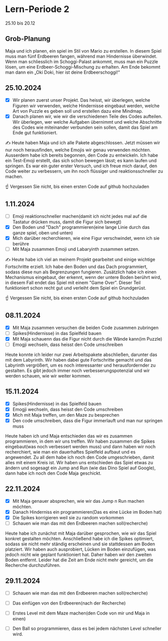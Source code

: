 # Lern-Periode 2

25.10 bis 20.12

## Grob-Planung

Maja und ich planen, ein spiel im Stil von Mario zu erstellen. In diesem Spiel muss man fünf Erdbeeren fangen, während man Hindernisse überwindet. Wenn man schliesslich im Schoggi-Palast ankommt, muss man ein Puzzle lösen, um eine Erdbeer-Schoggi-Mischung zu erhalten. Am Ende bekommt man dann ein „Oki Doki, hier ist deine Erdbeerschoggi!“

## 25.10.2024

- [x] Wir planen zuerst unser Projekt. Das heisst, wir überlegen, welche Figuren wir verwenden, welche Hindernisse eingebaut werden, welche Art von Puzzle es geben soll und 
      erstellen dazu eine Mindmap.
- [x] Danach planen wir, wie wir die verschiedenen Teile des Codes aufteilen. Wir überlegen, wer welche Aufgaben übernimmt und welche Abschnitte des Codes wie miteinander 
      verbunden sein sollen, damit das Spiel am Ende gut funktioniert.

✍️ Heute haben Maja und ich alle Pakete abgeschlossen. Jetzt müssen wir nur noch herausfinden, welche Emojis wir genau verwenden möchten. Ausserdem habe ich bereits begonnen, den Code zu entwickeln. Ich habe ein Test-Emoji erstellt, das sich schon bewegen lässt; es kann laufen und springen. Es war ein guter erster Versuch, und ich freue mich darauf, den Code weiter zu verbessern, um ihn noch flüssiger und reaktionsschneller zu machen.

☝️ Vergessen Sie nicht, bis einen ersten Code auf github hochzuladen

## 1.11.2024

- [ ] Emoji reaktionschneller machen(damit ich nicht jedes mal auf die Tastatur drücken muss, damit die Figur sich bewegt)
- [x] Den  Boden und "Dach" programmieren(eine lange Linie durch das ganze spiel, oben und unten)
- [x] Mich darüber recherchieren, wie eine Figur verschwindet, wenn ich sie berühre
- [ ] Mit Maja zusammen Emoji und Labaryinth zusammen setzen.

✍️ Heute habe ich viel an meinem Projekt gearbeitet und einige wichtige Fortschritte erzielt. Ich habe den Boden und das Dach programmiert, sodass diese nun als Begrenzungen fungieren. Zusätzlich habe ich einen Mechanismus eingebaut, der erkennt, wenn der untere Boden berührt wird, in diesem Fall endet das Spiel mit einem "Game Over". Dieser Teil funktioniert schon recht gut und verleiht dem Spiel ein Grundgerüst.



☝️ Vergessen Sie nicht, bis einen ersten Code auf github hochzuladen

## 08.11.2024

- [x] Mit Maja zusammen versuchen die beiden Code zusammen zubringen
- [ ] Spikes(Hindernisse) in das Spielfeld bauen
- [x] Mit Maja schauenn das die Figur nicht durch die Wände kann(im Puzzle)
- [ ] Emogji wechseln, dass heisst den Code umschreiben

Heute konnte ich leider nur zwei Arbeitspakete abschließen, darunter das mit dem Labyrinth. Wir haben dabei gute Fortschritte gemacht und das Labyrinth vergrößert, um es noch interessanter und herausfordernder zu gestalten. Es gibt jedoch immer noch verbesserungspotenzial und wir werden schauen, wie wir weiter kommen.

## 15.11.2024

- [x] Spikes(Hindernisse) in das Spielfeld bauen
- [x] Emogji wechseln, dass heisst den Code umschreiben
- [x] Mich mit Maja treffen, um den Maze zu besprechen
- [x] Den code umschreiben, dass die Figur immerlauft und man nur springen muss

Heute haben ich und Maja entschieden das wir es zusammen programmieren, in dem wir uns treffen. Wir haben zusammen die Spikes eingebaut(was noch verbessert werden muss) und dann haben wir noch recherchiert, wie man ein dauerhaftes Spielfeld aufbaut und es angewendet. Zu all dem habe ich noch den Code umgeschrieben, damit alles mit einem Kreis ist. Wir haben uns entschieden das Spiel etwas zu ändern und sogesagt ein Jump and Run (wie das Dino Spiel auf Google), dann habe ich noch den Code Maja geschickt.

## 22.11.2024

- [x] Mit Maja genauer absprechen, wie wir das Jump n Run machen möchten.
- [x] Danach Hinderniss ein programmieren(Das es eine Lücke im Boden hat)
- [x] Die Spikes korrigieren weil sie zu random vorkommen
- [ ] Schauen wie man das mit den Erdbeeren machen soll(recherche)

Heute habe ich zunächst mit Maja darüber gesprochen, wie wir das Spiel konkret gestalten möchten. Anschließend habe ich die Spikes optimiert, sodass sie nicht mehr ständig erscheinen und sie stattdessen am Boden platziert. Wir haben auch ausprobiert, Lücken im Boden einzufügen, was jedoch nicht wie geplant funktioniert hat. Daher haben wir den zweiten Boden entfernt. Leider hat die Zeit am Ende nicht mehr gereicht, um die Recherche durchzuführen.

## 29.11.2024

- [ ] Schauen wie man das mit den Erdbeeren machen soll(recherche)
- [ ] Das einfügen von den Erdbeeren(nach der Recherche)
- [ ] Erstes Level mit dem Maze machen(den Code von mir und Maja in einen)
- [ ] Den Ball so programmieren, dass es bei jedem nächsten Level schneller wird.
      


      



